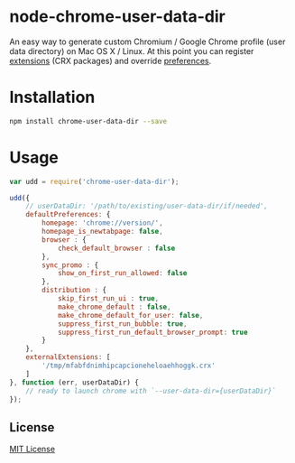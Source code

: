 # node-chrome-user-data-dir

An easy way to generate custom Chromium / Google Chrome profile (user data directory) on Mac OS X / Linux.
At this point you can register [extensions](https://developer.chrome.com/extensions) (CRX packages) and override [preferences](https://www.chromium.org/administrators/configuring-other-preferences).
 
# Installation

```sh
npm install chrome-user-data-dir --save
```

# Usage

```javascript
var udd = require('chrome-user-data-dir');

udd({
    // userDataDir: '/path/to/existing/user-data-dir/if/needed',
    defaultPreferences: {
        homepage: 'chrome://version/',
        homepage_is_newtabpage: false,
        browser : {
            check_default_browser : false
        },
        sync_promo : {
            show_on_first_run_allowed: false
        },
        distribution : {
            skip_first_run_ui : true,
            make_chrome_default : false,
            make_chrome_default_for_user: false,
            suppress_first_run_bubble: true,
            suppress_first_run_default_browser_prompt: true
        }
    },
    externalExtensions: [
        '/tmp/mfabfdnimhipcapcioneheloaehhoggk.crx'
    ]
}, function (err, userDataDir) {
    // ready to launch chrome with `--user-data-dir={userDataDir}`
});
```
 
## License

[MIT License](https://github.com/shyiko/node-chrome-user-data-dir/blob/master/mit.license)
